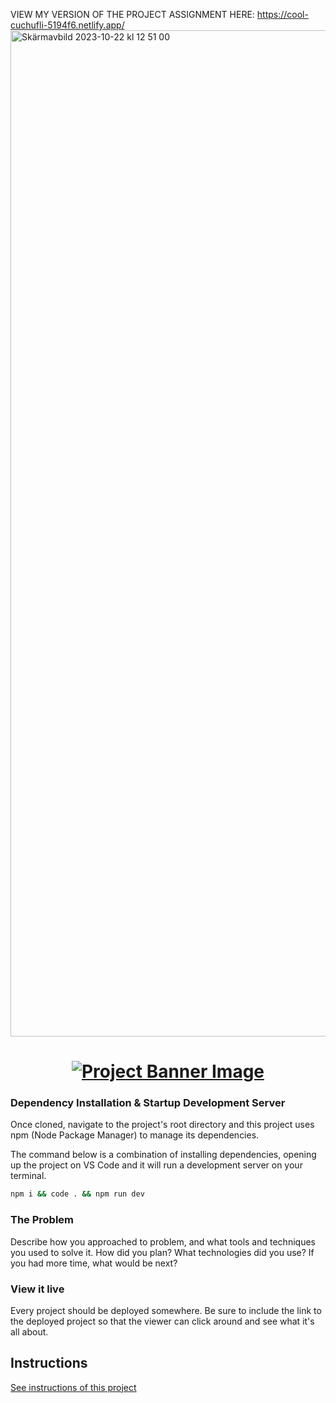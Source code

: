 VIEW MY VERSION OF THE PROJECT ASSIGNMENT HERE: https://cool-cuchufli-5194f6.netlify.app/
<img width="1610" alt="Skärmavbild 2023-10-22 kl  12 51 00" src="https://github.com/FikaKarin/project-music-releases-vite/assets/91525357/882e2b50-2cf6-4bef-864f-d28bb8c0fb21">

<h1 align="center">
  <a href="">
    <img src="/src/assets/music-releases.svg" alt="Project Banner Image">
  </a>
</h1>


### Dependency Installation & Startup Development Server

Once cloned, navigate to the project's root directory and this project uses npm (Node Package Manager) to manage its dependencies.

The command below is a combination of installing dependencies, opening up the project on VS Code and it will run a development server on your terminal.

```bash
npm i && code . && npm run dev
```

### The Problem

Describe how you approached to problem, and what tools and techniques you used to solve it. How did you plan? What technologies did you use? If you had more time, what would be next?

### View it live

Every project should be deployed somewhere. Be sure to include the link to the deployed project so that the viewer can click around and see what it's all about.

## Instructions

<a href="instructions.md">
   See instructions of this project
  </a>
